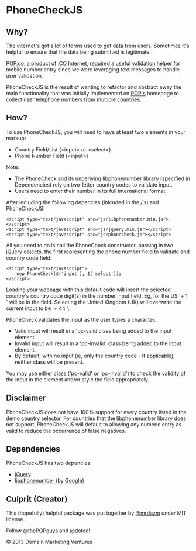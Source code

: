 # PhoneCheckJS

Why?
----
The internet's got a lot of forms used to get data from users. Sometimes it's helpful to ensure that the data being submitted is legitimate.

[POP.co](http://pop.co), a product of [.CO Internet](http://go.co), required a useful validation helper for mobile number entry since we were leveraging text messages to handle user validation.

PhoneCheckJS is the result of wanting to refactor and abstract away the main functionality that was initially implemented on [POP's](http://pop.co) homepage to collect user telephone numbers from multiple countries.

How?
----
To use PhoneCheckJS, you will need to have at least two elements in your markup:
* Country Field/List (&lt;input&gt; or &lt;select&gt;)
* Phone Number Field (&lt;input&gt;)

Note:
* The PhoneCheck and its underlying libphonenumber library (specified in Dependencies) rely on two-letter country codes to validate input.
* Users need to enter their number in its full international format.


After including the following depencies (inlcuded in the /js) and PhoneCheckJS:

```
<script type="text/javascript" src="js/libphonenumber.min.js"></script>
<script type="text/javascript" src="js/jquery.min.js"></script>
<script type="text/javascript" src="js/phonecheck.js"></script>
```

All you need to do is call the PhoneCheck constructor, passing in two jQuery objects, the first representing the phone number field to validate and country code field: 

```
<script type="text/javascript">
	new PhoneCheck($('input'), $('select'));
</script>
```

Loading your webpage with this default code will insert the selected country's country code digit(s) in the number input field. Eg, for the US '+ 1 ' will be in the field. Selecting the United Kingdom (UK) will overwrite the current input to be '+ 44 '.

PhoneCheck validates the input as the user types a character.

* Valid input will result in a 'pc-valid'class being added to the input element.
* Invalid input will result in a 'pc-invalid' class being added to the input element.
* By default, with no input (ie, only the country code - if applicable), neither class will be present.

You may use either class ('pc-valid' or 'pc-invalid') to check the validity of the input in the element and/or style the field appropriately.

Disclaimer
----
PhoneCheckJS does not have 100% support for every country listed in the demo country selector. For countries that the libphonenumber library does not support, PhoneCheckJS will default to allowing any numeric entry as valid to reduce the occurrence of false negatives.

Dependencies
----
PhoneCheckJS has two depencies:
* [jQuery](http://jquery.com)
* [libphonenumber (by Google)](https://code.google.com/p/libphonenumber/)

Culprit (Creator)
----
This (hopefully) helpful package was put together by [@mrdazm](http://twitter.com/mrdazm) under MIT license.

Follow [@thePOPguys](http://twitter.com/thePOPguys) and [@dotco](http://twitter.com/dotco)!

&copy; 2013 Domain Marketing Ventures
